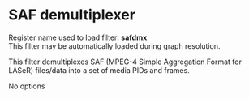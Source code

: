 <!-- automatically generated - do not edit, patch gpac/applications/gpac/gpac.c -->

# SAF demultiplexer  
  
Register name used to load filter: __safdmx__  
This filter may be automatically loaded during graph resolution.  
  
This filter demultiplexes SAF (MPEG-4 Simple Aggregation Format for LASeR) files/data into a set of media PIDs and frames.  
  
No options  
  
